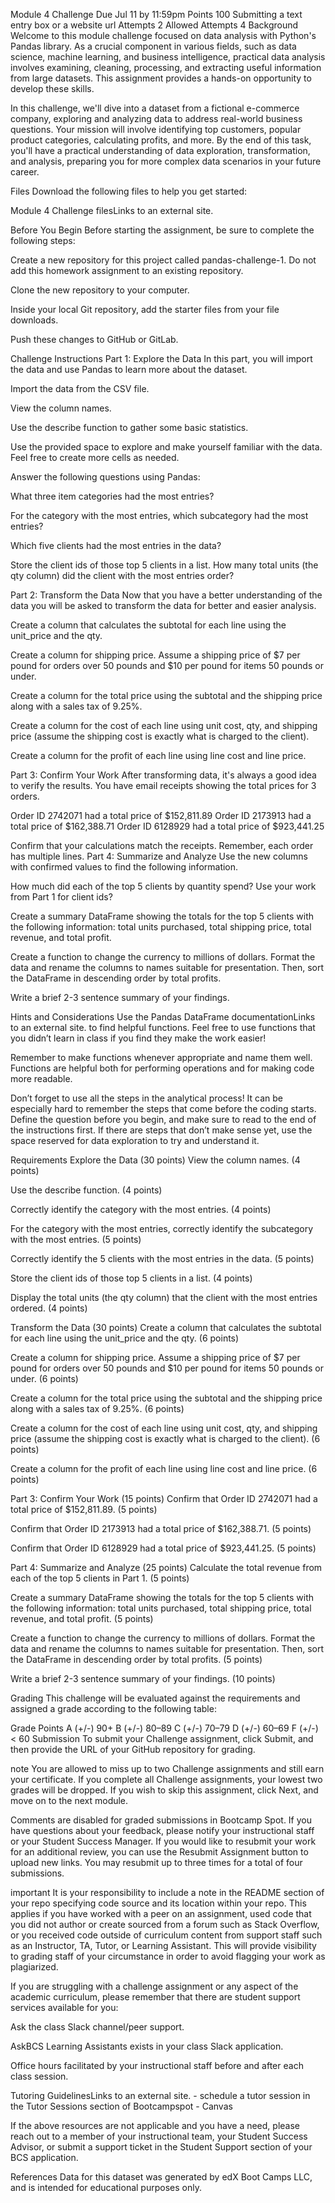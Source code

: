Module 4 Challenge
Due Jul 11 by 11:59pm Points 100 Submitting a text entry box or a website url Attempts 2 Allowed Attempts 4
Background
Welcome to this module challenge focused on data analysis with Python's Pandas library. As a crucial component in various fields, such as data science, machine learning, and business intelligence, practical data analysis involves examining, cleaning, processing, and extracting useful information from large datasets. This assignment provides a hands-on opportunity to develop these skills.

In this challenge, we'll dive into a dataset from a fictional e-commerce company, exploring and analyzing data to address real-world business questions. Your mission will involve identifying top customers, popular product categories, calculating profits, and more. By the end of this task, you'll have a practical understanding of data exploration, transformation, and analysis, preparing you for more complex data scenarios in your future career.

Files
Download the following files to help you get started:

Module 4 Challenge filesLinks to an external site.

Before You Begin
Before starting the assignment, be sure to complete the following steps:

Create a new repository for this project called pandas-challenge-1. Do not add this homework assignment to an existing repository.

Clone the new repository to your computer.

Inside your local Git repository, add the starter files from your file downloads.

Push these changes to GitHub or GitLab.

Challenge Instructions
Part 1: Explore the Data
In this part, you will import the data and use Pandas to learn more about the dataset.

Import the data from the CSV file.

View the column names.

Use the describe function to gather some basic statistics.

Use the provided space to explore and make yourself familiar with the data. Feel free to create more cells as needed.

Answer the following questions using Pandas:

What three item categories had the most entries?

For the category with the most entries, which subcategory had the most entries?

Which five clients had the most entries in the data?

Store the client ids of those top 5 clients in a list.
How many total units (the qty column) did the client with the most entries order?

Part 2: Transform the Data
Now that you have a better understanding of the data you will be asked to transform the data for better and easier analysis.

Create a column that calculates the subtotal for each line using the unit_price and the qty.

Create a column for shipping price. Assume a shipping price of $7 per pound for orders over 50 pounds and $10 per pound for items 50 pounds or under.

Create a column for the total price using the subtotal and the shipping price along with a sales tax of 9.25%.

Create a column for the cost of each line using unit cost, qty, and shipping price (assume the shipping cost is exactly what is charged to the client).

Create a column for the profit of each line using line cost and line price.

Part 3: Confirm Your Work
After transforming data, it's always a good idea to verify the results. You have email receipts showing the total prices for 3 orders.

Order ID 2742071 had a total price of $152,811.89 Order ID 2173913 had a total price of $162,388.71 Order ID 6128929 had a total price of $923,441.25

Confirm that your calculations match the receipts. Remember, each order has multiple lines.
Part 4: Summarize and Analyze
Use the new columns with confirmed values to find the following information.

How much did each of the top 5 clients by quantity spend? Use your work from Part 1 for client ids?

Create a summary DataFrame showing the totals for the top 5 clients with the following information: total units purchased, total shipping price, total revenue, and total profit.

Create a function to change the currency to millions of dollars. Format the data and rename the columns to names suitable for presentation. Then, sort the DataFrame in descending order by total profits.

Write a brief 2-3 sentence summary of your findings.

Hints and Considerations
Use the Pandas DataFrame documentationLinks to an external site. to find helpful functions. Feel free to use functions that you didn’t learn in class if you find they make the work easier!

Remember to make functions whenever appropriate and name them well. Functions are helpful both for performing operations and for making code more readable.

Don’t forget to use all the steps in the analytical process! It can be especially hard to remember the steps that come before the coding starts. Define the question before you begin, and make sure to read to the end of the instructions first. If there are steps that don’t make sense yet, use the space reserved for data exploration to try and understand it.

Requirements
Explore the Data (30 points)
View the column names. (4 points)

Use the describe function. (4 points)

Correctly identify the category with the most entries. (4 points)

For the category with the most entries, correctly identify the subcategory with the most entries. (5 points)

Correctly identify the 5 clients with the most entries in the data. (5 points)

Store the client ids of those top 5 clients in a list. (4 points)

Display the total units (the qty column) that the client with the most entries ordered. (4 points)

Transform the Data (30 points)
Create a column that calculates the subtotal for each line using the unit_price and the qty. (6 points)

Create a column for shipping price. Assume a shipping price of $7 per pound for orders over 50 pounds and $10 per pound for items 50 pounds or under. (6 points)

Create a column for the total price using the subtotal and the shipping price along with a sales tax of 9.25%. (6 points)

Create a column for the cost of each line using unit cost, qty, and shipping price (assume the shipping cost is exactly what is charged to the client). (6 points)

Create a column for the profit of each line using line cost and line price. (6 points)

Part 3: Confirm Your Work (15 points)
Confirm that Order ID 2742071 had a total price of $152,811.89. (5 points)

Confirm that Order ID 2173913 had a total price of $162,388.71. (5 points)

Confirm that Order ID 6128929 had a total price of $923,441.25. (5 points)

Part 4: Summarize and Analyze (25 points)
Calculate the total revenue from each of the top 5 clients in Part 1. (5 points)

Create a summary DataFrame showing the totals for the top 5 clients with the following information: total units purchased, total shipping price, total revenue, and total profit. (5 points)

Create a function to change the currency to millions of dollars. Format the data and rename the columns to names suitable for presentation. Then, sort the DataFrame in descending order by total profits. (5 points)

Write a brief 2-3 sentence summary of your findings. (10 points)

Grading
This challenge will be evaluated against the requirements and assigned a grade according to the following table:

Grade	Points
A (+/-)	90+
B (+/-)	80–89
C (+/-)	70–79
D (+/-)	60–69
F (+/-)	< 60
Submission
To submit your Challenge assignment, click Submit, and then provide the URL of your GitHub repository for grading.

note
You are allowed to miss up to two Challenge assignments and still earn your certificate. If you complete all Challenge assignments, your lowest two grades will be dropped. If you wish to skip this assignment, click Next, and move on to the next module.

Comments are disabled for graded submissions in Bootcamp Spot. If you have questions about your feedback, please notify your instructional staff or your Student Success Manager. If you would like to resubmit your work for an additional review, you can use the Resubmit Assignment button to upload new links. You may resubmit up to three times for a total of four submissions.

important
It is your responsibility to include a note in the README section of your repo specifying code source and its location within your repo. This applies if you have worked with a peer on an assignment, used code that you did not author or create sourced from a forum such as Stack Overflow, or you received code outside of curriculum content from support staff such as an Instructor, TA, Tutor, or Learning Assistant. This will provide visibility to grading staff of your circumstance in order to avoid flagging your work as plagiarized.

If you are struggling with a challenge assignment or any aspect of the academic curriculum, please remember that there are student support services available for you:

Ask the class Slack channel/peer support.

AskBCS Learning Assistants exists in your class Slack application.

Office hours facilitated by your instructional staff before and after each class session.

Tutoring GuidelinesLinks to an external site. - schedule a tutor session in the Tutor Sessions section of Bootcampspot - Canvas

If the above resources are not applicable and you have a need, please reach out to a member of your instructional team, your Student Success Advisor, or submit a support ticket in the Student Support section of your BCS application.

References
Data for this dataset was generated by edX Boot Camps LLC, and is intended for educational purposes only.

